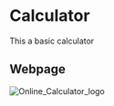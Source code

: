 # Calculator
This a basic calculator 

## Webpage

![Online_Calculator_logo](https://user-images.githubusercontent.com/90691270/150669631-fe8e442f-1761-4c63-a97b-01b105e4ba71.png)


